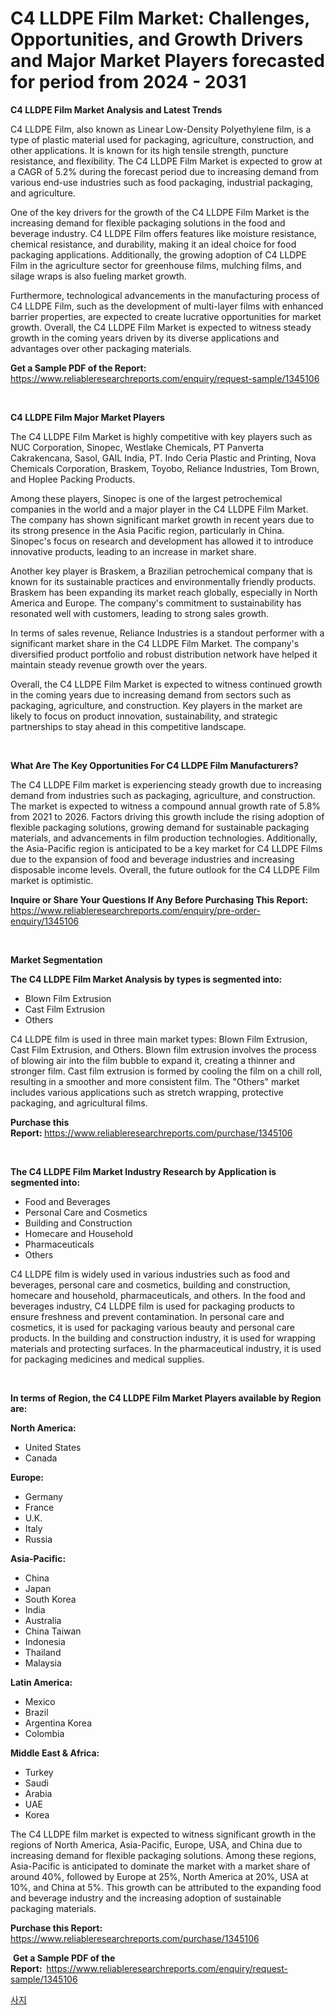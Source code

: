 <p><h1>C4 LLDPE Film Market: Challenges, Opportunities, and Growth Drivers and Major Market Players forecasted for period from 2024 - 2031</h1></p><p><strong>C4 LLDPE Film Market Analysis and Latest Trends</strong></p>
<p><p>C4 LLDPE Film, also known as Linear Low-Density Polyethylene film, is a type of plastic material used for packaging, agriculture, construction, and other applications. It is known for its high tensile strength, puncture resistance, and flexibility. The C4 LLDPE Film Market is expected to grow at a CAGR of 5.2% during the forecast period due to increasing demand from various end-use industries such as food packaging, industrial packaging, and agriculture.</p><p>One of the key drivers for the growth of the C4 LLDPE Film Market is the increasing demand for flexible packaging solutions in the food and beverage industry. C4 LLDPE Film offers features like moisture resistance, chemical resistance, and durability, making it an ideal choice for food packaging applications. Additionally, the growing adoption of C4 LLDPE Film in the agriculture sector for greenhouse films, mulching films, and silage wraps is also fueling market growth.</p><p>Furthermore, technological advancements in the manufacturing process of C4 LLDPE Film, such as the development of multi-layer films with enhanced barrier properties, are expected to create lucrative opportunities for market growth. Overall, the C4 LLDPE Film Market is expected to witness steady growth in the coming years driven by its diverse applications and advantages over other packaging materials.</p></p>
<p><strong>Get a Sample PDF of the Report:&nbsp;</strong> <a href="https://www.reliableresearchreports.com/enquiry/request-sample/1345106">https://www.reliableresearchreports.com/enquiry/request-sample/1345106</a></p>
<p>&nbsp;</p>
<p><strong>C4 LLDPE Film Major Market Players</strong></p>
<p><p>The C4 LLDPE Film Market is highly competitive with key players such as NUC Corporation, Sinopec, Westlake Chemicals, PT Panverta Cakrakencana, Sasol, GAIL India, PT. Indo Ceria Plastic and Printing, Nova Chemicals Corporation, Braskem, Toyobo, Reliance Industries, Tom Brown, and Hoplee Packing Products.</p><p>Among these players, Sinopec is one of the largest petrochemical companies in the world and a major player in the C4 LLDPE Film Market. The company has shown significant market growth in recent years due to its strong presence in the Asia Pacific region, particularly in China. Sinopec's focus on research and development has allowed it to introduce innovative products, leading to an increase in market share.</p><p>Another key player is Braskem, a Brazilian petrochemical company that is known for its sustainable practices and environmentally friendly products. Braskem has been expanding its market reach globally, especially in North America and Europe. The company's commitment to sustainability has resonated well with customers, leading to strong sales growth.</p><p>In terms of sales revenue, Reliance Industries is a standout performer with a significant market share in the C4 LLDPE Film Market. The company's diversified product portfolio and robust distribution network have helped it maintain steady revenue growth over the years.</p><p>Overall, the C4 LLDPE Film Market is expected to witness continued growth in the coming years due to increasing demand from sectors such as packaging, agriculture, and construction. Key players in the market are likely to focus on product innovation, sustainability, and strategic partnerships to stay ahead in this competitive landscape.</p></p>
<p>&nbsp;</p>
<p><strong>What Are The Key Opportunities For C4 LLDPE Film Manufacturers?</strong></p>
<p><p>The C4 LLDPE Film market is experiencing steady growth due to increasing demand from industries such as packaging, agriculture, and construction. The market is expected to witness a compound annual growth rate of 5.8% from 2021 to 2026. Factors driving this growth include the rising adoption of flexible packaging solutions, growing demand for sustainable packaging materials, and advancements in film production technologies. Additionally, the Asia-Pacific region is anticipated to be a key market for C4 LLDPE Films due to the expansion of food and beverage industries and increasing disposable income levels. Overall, the future outlook for the C4 LLDPE Film market is optimistic.</p></p>
<p><strong>Inquire or Share Your Questions If Any Before Purchasing This Report:</strong> <a href="https://www.reliableresearchreports.com/enquiry/pre-order-enquiry/1345106">https://www.reliableresearchreports.com/enquiry/pre-order-enquiry/1345106</a></p>
<p>&nbsp;</p>
<p><strong>Market Segmentation</strong></p>
<p><strong>The C4 LLDPE Film Market Analysis by types is segmented into:</strong></p>
<p><ul><li>Blown Film Extrusion</li><li>Cast Film Extrusion</li><li>Others</li></ul></p>
<p><p>C4 LLDPE film is used in three main market types: Blown Film Extrusion, Cast Film Extrusion, and Others. Blown film extrusion involves the process of blowing air into the film bubble to expand it, creating a thinner and stronger film. Cast film extrusion is formed by cooling the film on a chill roll, resulting in a smoother and more consistent film. The "Others" market includes various applications such as stretch wrapping, protective packaging, and agricultural films.</p></p>
<p><strong>Purchase this Report:&nbsp;</strong><a href="https://www.reliableresearchreports.com/purchase/1345106">https://www.reliableresearchreports.com/purchase/1345106</a></p>
<p>&nbsp;</p>
<p><strong>The C4 LLDPE Film Market Industry Research by Application is segmented into:</strong></p>
<p><ul><li>Food and Beverages</li><li>Personal Care and Cosmetics</li><li>Building and Construction</li><li>Homecare and Household</li><li>Pharmaceuticals</li><li>Others</li></ul></p>
<p><p>C4 LLDPE film is widely used in various industries such as food and beverages, personal care and cosmetics, building and construction, homecare and household, pharmaceuticals, and others. In the food and beverages industry, C4 LLDPE film is used for packaging products to ensure freshness and prevent contamination. In personal care and cosmetics, it is used for packaging various beauty and personal care products. In the building and construction industry, it is used for wrapping materials and protecting surfaces. In the pharmaceutical industry, it is used for packaging medicines and medical supplies.</p></p>
<p>&nbsp;</p>
<p><strong>In terms of Region, the C4 LLDPE Film Market Players available by Region are:</strong></p>
<p>
    <p> <strong> North America: </strong>
        <ul>
            <li>United States</li>
            <li>Canada</li>
        </ul>
        </p> 
    <p> <strong> Europe: </strong>
        <ul>
            <li>Germany</li>
            <li>France</li>
            <li>U.K.</li>
            <li>Italy</li>
            <li>Russia</li>
        </ul>
        </p> 
    <p> <strong> Asia-Pacific: </strong>
        <ul>
            <li>China</li>
            <li>Japan</li>
            <li>South Korea</li>
            <li>India</li>
            <li>Australia</li>
            <li>China Taiwan</li>
            <li>Indonesia</li>
            <li>Thailand</li>
            <li>Malaysia</li>
        </ul>
        </p> 
    <p> <strong> Latin America: </strong>
        <ul>
            <li>Mexico</li>
            <li>Brazil</li>
            <li>Argentina Korea</li>
            <li>Colombia</li>
        </ul>
        </p> 
    <p> <strong> Middle East & Africa: </strong>
        <ul>
            <li>Turkey</li>
            <li>Saudi</li>
            <li>Arabia</li>
            <li>UAE</li>
            <li>Korea</li>
        </ul>
    </p>
    </p>
<p><p>The C4 LLDPE film market is expected to witness significant growth in the regions of North America, Asia-Pacific, Europe, USA, and China due to increasing demand for flexible packaging solutions. Among these regions, Asia-Pacific is anticipated to dominate the market with a market share of around 40%, followed by Europe at 25%, North America at 20%, USA at 10%, and China at 5%. This growth can be attributed to the expanding food and beverage industry and the increasing adoption of sustainable packaging materials.</p></p>
<p><strong>Purchase this Report: </strong><a href="https://www.reliableresearchreports.com/purchase/1345106">https://www.reliableresearchreports.com/purchase/1345106</a></p>
<p>&nbsp;<strong>Get a Sample PDF of the Report:&nbsp;&nbsp;</strong><a href="https://www.reliableresearchreports.com/enquiry/request-sample/1345106">https://www.reliableresearchreports.com/enquiry/request-sample/1345106</a></p>
<p><strong></strong></p>
<p><p><a href="https://github.com/jntpkh496620/Market-Research-Report-List-1/blob/main/4469617216.md">사지</a></p></p>